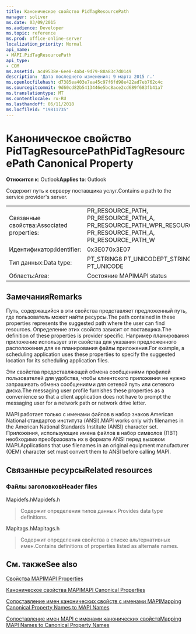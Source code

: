 ```yaml
---
title: Каноническое свойство PidTagResourcePath
manager: soliver
ms.date: 03/09/2015
ms.audience: Developer
ms.topic: reference
ms.prod: office-online-server
localization_priority: Normal
api_name:
- MAPI.PidTagResourcePath
api_type:
- COM
ms.assetid: ac49538e-6ee8-4ab4-9d79-88a83c7d0149
description: 'Дата последнего изменения: 9 марта 2015 г.'
ms.openlocfilehash: d7385ea403e7ea45c97f6fd98e422ad7eb762c4c
ms.sourcegitcommit: 9d60cd82b5413446e5bc8ace2cd689f683fb41a7
ms.translationtype: MT
ms.contentlocale: ru-RU
ms.lasthandoff: 06/11/2018
ms.locfileid: "19811735"
---
```

# <a name="pidtagresourcepath-canonical-property"></a><span data-ttu-id="08b0e-103">Каноническое свойство PidTagResourcePath</span><span class="sxs-lookup"><span data-stu-id="08b0e-103">PidTagResourcePath Canonical Property</span></span>

  
  
<span data-ttu-id="08b0e-104">**Относится к**: Outlook</span><span class="sxs-lookup"><span data-stu-id="08b0e-104">**Applies to**: Outlook</span></span> 
  
<span data-ttu-id="08b0e-105">Содержит путь к серверу поставщика услуг.</span><span class="sxs-lookup"><span data-stu-id="08b0e-105">Contains a path to the service provider's server.</span></span>
  
|||
|:-----|:-----|
|<span data-ttu-id="08b0e-106">Связанные свойства:</span><span class="sxs-lookup"><span data-stu-id="08b0e-106">Associated properties:</span></span>  <br/> |<span data-ttu-id="08b0e-107">PR_RESOURCE_PATH, PR_RESOURCE_PATH_A, PR_RESOURCE_PATH_W</span><span class="sxs-lookup"><span data-stu-id="08b0e-107">PR_RESOURCE_PATH, PR_RESOURCE_PATH_A, PR_RESOURCE_PATH_W</span></span>  <br/> |
|<span data-ttu-id="08b0e-108">Идентификатор:</span><span class="sxs-lookup"><span data-stu-id="08b0e-108">Identifier:</span></span>  <br/> |<span data-ttu-id="08b0e-109">0x3E07</span><span class="sxs-lookup"><span data-stu-id="08b0e-109">0x3E07</span></span>  <br/> |
|<span data-ttu-id="08b0e-110">Тип данных:</span><span class="sxs-lookup"><span data-stu-id="08b0e-110">Data type:</span></span>  <br/> |<span data-ttu-id="08b0e-111">PT_STRING8 PT_UNICODE</span><span class="sxs-lookup"><span data-stu-id="08b0e-111">PT_STRING8, PT_UNICODE</span></span>  <br/> |
|<span data-ttu-id="08b0e-112">Область:</span><span class="sxs-lookup"><span data-stu-id="08b0e-112">Area:</span></span>  <br/> |<span data-ttu-id="08b0e-113">Состояние MAPI</span><span class="sxs-lookup"><span data-stu-id="08b0e-113">MAPI status</span></span>  <br/> |
   
## <a name="remarks"></a><span data-ttu-id="08b0e-114">Замечания</span><span class="sxs-lookup"><span data-stu-id="08b0e-114">Remarks</span></span>

<span data-ttu-id="08b0e-115">Путь, содержащийся в эти свойства представляет предложенный путь, где пользователь может найти ресурсы.</span><span class="sxs-lookup"><span data-stu-id="08b0e-115">The path contained in these properties represents the suggested path where the user can find resources.</span></span> <span data-ttu-id="08b0e-116">Определение этих свойств зависит от поставщика.</span><span class="sxs-lookup"><span data-stu-id="08b0e-116">The definition of these properties is provider specific.</span></span> <span data-ttu-id="08b0e-117">Например планирования приложение использует эти свойства для указания предложенного расположения для ее планирования файлы приложения.</span><span class="sxs-lookup"><span data-stu-id="08b0e-117">For example, a scheduling application uses these properties to specify the suggested location for its scheduling application files.</span></span>
  
<span data-ttu-id="08b0e-118">Эти свойства предоставляющей обмена сообщениями профилей пользователей для удобства, чтобы клиентского приложения не нужно запрашивать обмена сообщениями для сетевой путь или сетевого диска.</span><span class="sxs-lookup"><span data-stu-id="08b0e-118">The messaging user profile furnishes these properties as a convenience so that a client application does not have to prompt the messaging user for a network path or network drive letter.</span></span>
  
<span data-ttu-id="08b0e-119">MAPI работает только с именами файлов в набор знаков American National стандартов института (ANSI).</span><span class="sxs-lookup"><span data-stu-id="08b0e-119">MAPI works only with filenames in the American National Standards Institute (ANSI) character set.</span></span> <span data-ttu-id="08b0e-120">Приложения, использующие имена файлов в набор символов (ПВТ) необходимо преобразовать их в формате ANSI перед вызовом MAPI.</span><span class="sxs-lookup"><span data-stu-id="08b0e-120">Applications that use filenames in an original equipment manufacturer (OEM) character set must convert them to ANSI before calling MAPI.</span></span>
  
## <a name="related-resources"></a><span data-ttu-id="08b0e-121">Связанные ресурсы</span><span class="sxs-lookup"><span data-stu-id="08b0e-121">Related resources</span></span>

### <a name="header-files"></a><span data-ttu-id="08b0e-122">Файлы заголовков</span><span class="sxs-lookup"><span data-stu-id="08b0e-122">Header files</span></span>

<span data-ttu-id="08b0e-123">Mapidefs.h</span><span class="sxs-lookup"><span data-stu-id="08b0e-123">Mapidefs.h</span></span>
  
> <span data-ttu-id="08b0e-124">Содержит определения типов данных.</span><span class="sxs-lookup"><span data-stu-id="08b0e-124">Provides data type definitions.</span></span>
    
<span data-ttu-id="08b0e-125">Mapitags.h</span><span class="sxs-lookup"><span data-stu-id="08b0e-125">Mapitags.h</span></span>
  
> <span data-ttu-id="08b0e-126">Содержит определения свойства в списке альтернативных имен.</span><span class="sxs-lookup"><span data-stu-id="08b0e-126">Contains definitions of properties listed as alternate names.</span></span>
    
## <a name="see-also"></a><span data-ttu-id="08b0e-127">См. также</span><span class="sxs-lookup"><span data-stu-id="08b0e-127">See also</span></span>



[<span data-ttu-id="08b0e-128">Свойства MAPI</span><span class="sxs-lookup"><span data-stu-id="08b0e-128">MAPI Properties</span></span>](mapi-properties.md)
  
[<span data-ttu-id="08b0e-129">Каноническое свойства MAPI</span><span class="sxs-lookup"><span data-stu-id="08b0e-129">MAPI Canonical Properties</span></span>](mapi-canonical-properties.md)
  
[<span data-ttu-id="08b0e-130">Сопоставление имен канонических свойств с именами MAPI</span><span class="sxs-lookup"><span data-stu-id="08b0e-130">Mapping Canonical Property Names to MAPI Names</span></span>](mapping-canonical-property-names-to-mapi-names.md)
  
[<span data-ttu-id="08b0e-131">Сопоставление имен MAPI с именами канонических свойств</span><span class="sxs-lookup"><span data-stu-id="08b0e-131">Mapping MAPI Names to Canonical Property Names</span></span>](mapping-mapi-names-to-canonical-property-names.md)

